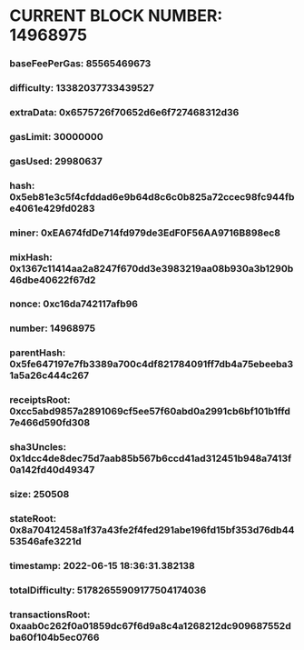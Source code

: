 # CURRENT BLOCK NUMBER: 14968975

### baseFeePerGas: 85565469673
### difficulty: 13382037733439527
### extraData: 0x6575726f70652d6e6f727468312d36
### gasLimit: 30000000
### gasUsed: 29980637
### hash: 0x5eb81e3c5f4cfddad6e9b64d8c6c0b825a72ccec98fc944fbe4061e429fd0283
### miner: 0xEA674fdDe714fd979de3EdF0F56AA9716B898ec8
### mixHash: 0x1367c11414aa2a8247f670dd3e3983219aa08b930a3b1290b46dbe40622f67d2
### nonce: 0xc16da742117afb96
### number: 14968975
### parentHash: 0x5fe647197e7fb3389a700c4df821784091ff7db4a75ebeeba31a5a26c444c267
### receiptsRoot: 0xcc5abd9857a2891069cf5ee57f60abd0a2991cb6bf101b1ffd7e466d590fd308
### sha3Uncles: 0x1dcc4de8dec75d7aab85b567b6ccd41ad312451b948a7413f0a142fd40d49347
### size: 250508
### stateRoot: 0x8a70412458a1f37a43fe2f4fed291abe196fd15bf353d76db4453546afe3221d
### timestamp: 2022-06-15 18:36:31.382138
### totalDifficulty: 51782655909177504174036
### transactionsRoot: 0xaab0c262f0a01859dc67f6d9a8c4a1268212dc909687552dba60f104b5ec0766
